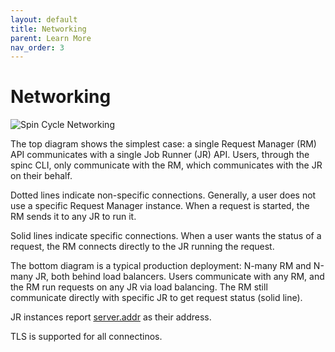 ```yaml
---
layout: default
title: Networking
parent: Learn More
nav_order: 3
---
```


# Networking

![Spin Cycle Networking](/spincycle/assets/img/spincycle_networking.svg)

The top diagram shows the simplest case: a single Request Manager (RM) API communicates with a single Job Runner (JR) API. Users, through the spinc CLI, only communicate with the RM, which communicates with the JR on their behalf.

Dotted lines indicate non-specific connections. Generally, a user does not use a specific Request Manager instance. When a request is started, the RM sends it to any JR to run it.

Solid lines indicate specific connections. When a user wants the status of a request, the RM connects directly to the JR running the request.

The bottom diagram is a typical production deployment: N-many RM and N-many JR, both behind load balancers. Users communicate with any RM, and the RM run requests on any JR via load balancing. The RM still communicate directly with specific JR to get request status (solid line).

JR instances report [server.addr](/spincycle/v2.0/operate/configure.html#jr.server.addr) as their address.

TLS is supported for all connectinos.
